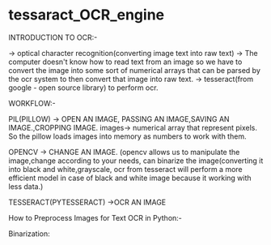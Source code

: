# tessaract_OCR_engine
INTRODUCTION TO OCR:-

-> optical character recognition(converting image text into raw text)
-> The computer doesn't know how to read text from an image so we have to convert the image into some sort of numerical arrays that can be parsed by the ocr system to then convert that image into raw text.
-> tesseract(from google - open source library) to perform ocr.

WORKFLOW:-

PIL(PILLOW)  -> OPEN AN IMAGE, PASSING AN IMAGE,SAVING AN IMAGE.,CROPPING IMAGE.
images-> numerical array that represent pixels. So the pillow loads images into memory as numbers to work with them.

OPENCV  ->  CHANGE AN IMAGE. (opencv allows us to manipulate the image,change according to your needs, can binarize the image(converting it into black and white,grayscale, ocr from tesseract will perform a more efficient model in case of black and white image because it working with less data.)

TESSERACT(PYTESSERACT)  ->OCR AN IMAGE



How to Preprocess Images for Text OCR in Python:-
 
 
Binarization:
